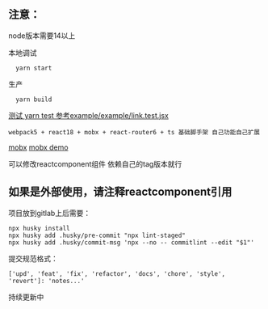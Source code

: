## 注意：
node版本需要14以上

本地调试
```
  yarn start
```

生产
```
  yarn build
```

[测试 yarn test 参考example/example/link.test.jsx](https://jestjs.io/zh-Hans/docs/tutorial-react)  


```
webpack5 + react18 + mobx + react-router6 + ts 基础脚手架 自己功能自己扩展
```
[mobx](https://mobx.js.org/README.htm)
[mobx demo](https://blog.csdn.net/weixin_50983325/article/details/116529381)

可以修改reactcomponent组件 依赖自己的tag版本就行
## 如果是外部使用，请注释reactcomponent引用

项目放到gitlab上后需要：
```
npx husky install
npx husky add .husky/pre-commit "npx lint-staged"
npx husky add .husky/commit-msg 'npx --no -- commitlint --edit "$1"'
```

提交规范格式：
```
['upd', 'feat', 'fix', 'refactor', 'docs', 'chore', 'style', 'revert']: 'notes...'
```

持续更新中